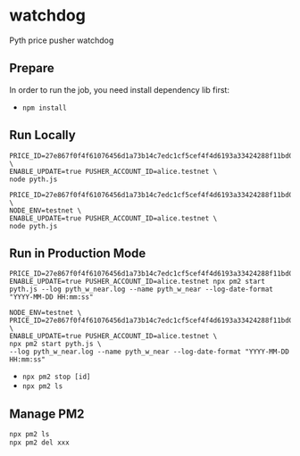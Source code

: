 # watchdog
Pyth price pusher watchdog

## Prepare
In order to run the job, you need install dependency lib first:
- `npm install`

## Run Locally
```
PRICE_ID=27e867f0f4f61076456d1a73b14c7edc1cf5cef4f4d6193a33424288f11bd0f4 \
ENABLE_UPDATE=true PUSHER_ACCOUNT_ID=alice.testnet \
node pyth.js

PRICE_ID=27e867f0f4f61076456d1a73b14c7edc1cf5cef4f4d6193a33424288f11bd0f4 \
NODE_ENV=testnet \
ENABLE_UPDATE=true PUSHER_ACCOUNT_ID=alice.testnet \
node pyth.js
```

## Run in Production Mode
```
PRICE_ID=27e867f0f4f61076456d1a73b14c7edc1cf5cef4f4d6193a33424288f11bd0f4 ENABLE_UPDATE=true PUSHER_ACCOUNT_ID=alice.testnet npx pm2 start pyth.js --log pyth_w_near.log --name pyth_w_near --log-date-format "YYYY-MM-DD HH:mm:ss"

NODE_ENV=testnet \
PRICE_ID=27e867f0f4f61076456d1a73b14c7edc1cf5cef4f4d6193a33424288f11bd0f4 \
ENABLE_UPDATE=true PUSHER_ACCOUNT_ID=alice.testnet \
npx pm2 start pyth.js \
--log pyth_w_near.log --name pyth_w_near --log-date-format "YYYY-MM-DD HH:mm:ss"
```
- `npx pm2 stop [id]`
- `npx pm2 ls`

## Manage PM2
```bash
npx pm2 ls
npx pm2 del xxx
